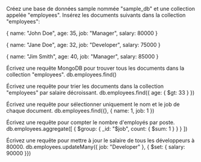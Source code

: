 Créez une base de données sample nommée "sample_db" et une collection appelée "employees".
Insérez les documents suivants dans la collection "employees":

{
   name: "John Doe",
   age: 35,
   job: "Manager",
   salary: 80000
}

{
   name: "Jane Doe",
   age: 32,
   job: "Developer",
   salary: 75000
}

{
   name: "Jim Smith",
   age: 40,
   job: "Manager",
   salary: 85000
}

Écrivez une requête MongoDB pour trouver tous les documents dans la collection "employees".
db.employees.find()

Écrivez une requête pour trier les documents dans la collection "employees" par salaire décroissant.
db.employees.find({ age: { $gt: 33 } })

Écrivez une requête pour sélectionner uniquement le nom et le job de chaque document.
db.employees.find({}, { name: 1, job: 1 })

Écrivez une requête pour compter le nombre d'employés par poste.
db.employees.aggregate([
  {
    $group: {
      _id: "$job",
      count: { $sum: 1 }
    }
  }
])

Écrivez une requête pour mettre à jour le salaire de tous les développeurs à 80000.
db.employees.updateMany({ job: "Developer" }, { $set: { salary: 90000 }})